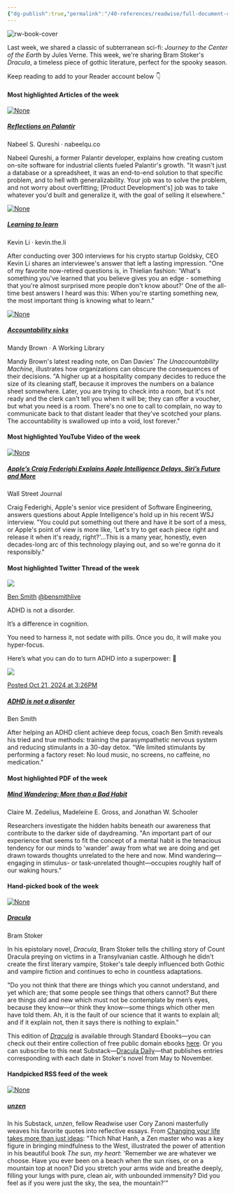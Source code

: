 ```yaml
---
{"dg-publish":true,"permalink":"/40-references/readwise/full-document-contents/wisereads-vol-62-reflections-on-palantir-by-nabeel-s-qureshi-bram-stoker-s-dracula-and-more/","tags":["rw/articles"]}
---
```


![rw-book-cover](https://readwise-assets.s3.amazonaws.com/static/images/wisereads/base/owl.24130856a41e.jpg)

Last week, we shared a classic of subterranean sci-fi: *Journey to the Center of the Earth* by Jules Verne. This week, we're sharing Bram Stoker's *Dracula*, a timeless piece of gothic literature, perfect for the spooky season.

Keep reading to add to your Reader account below 👇

#### Most highlighted Articles of the week

[![None](https://readwise-assets.s3.amazonaws.com/media/wisereads/articles/reflections-on-palantir/cover_image.webp)](https://nabeelqu.co/reflections-on-palantir/)
#####  [Reflections on Palantir](https://nabeelqu.co/reflections-on-palantir/)

Nabeel S. Qureshi · nabeelqu.co

Nabeel Qureshi, a former Palantir developer, explains how creating custom on-site software for industrial clients fueled Palantir's growth. "It wasn't just a database or a spreadsheet, it was an end-to-end solution to that specific problem, and to hell with generalizability. Your job was to solve the problem, and not worry about overfitting; [Product Development's] job was to take whatever you'd built and generalize it, with the goal of selling it elsewhere."

[![None](https://readwise-assets.s3.amazonaws.com/media/wisereads/articles/learning-to-learn/cover_image.png)](https://kevin.the.li/posts/learning-to-learn/)
#####  [Learning to learn](https://kevin.the.li/posts/learning-to-learn/)

Kevin Li · kevin.the.li

After conducting over 300 interviews for his crypto startup Goldsky, CEO Kevin Li shares an interviewee's answer that left a lasting impression. "One of my favorite now-retired questions is, in Thielian fashion: 'What's something you've learned that you believe gives you an edge - something that you're almost surprised more people don't know about?' One of the all-time best answers I heard was this: When you're starting something new, the most important thing is knowing what to learn."

[![None](https://readwise-assets.s3.amazonaws.com/media/wisereads/articles/accountability-sinks/cover_image.jpg)](https://aworkinglibrary.com/writing/accountability-sinks)
#####  [Accountability sinks](https://aworkinglibrary.com/writing/accountability-sinks)

Mandy Brown · A Working Library

Mandy Brown's latest reading note, on Dan Davies' *The Unaccountability Machine,* illustrates how organizations can obscure the consequences of their decisions. "A higher up at a hospitality company decides to reduce the size of its cleaning staff, because it improves the numbers on a balance sheet somewhere. Later, you are trying to check into a room, but it's not ready and the clerk can't tell you when it will be; they can offer a voucher, but what you need is a room. There's no one to call to complain, no way to communicate back to that distant leader that they've scotched your plans. The accountability is swallowed up into a void, lost forever."

#### Most highlighted YouTube Video of the week

[![None](https://readwise-assets.s3.amazonaws.com/media/wisereads/articles/apples-craig-federighi-explain/cover_image.jpg)](https://www.youtube.com/watch?v=fr8ALcEiYAk)
#####  [Apple’s Craig Federighi Explains Apple Intelligence Delays, Siri’s Future and More](https://www.youtube.com/watch?v=fr8ALcEiYAk)

Wall Street Journal

Craig Federighi, Apple's senior vice president of Software Engineering, answers questions about Apple Intelligence's hold up in his recent WSJ interview. "You could put something out there and have it be sort of a mess, or Apple's point of view is more like, 'Let's try to get each piece right and release it when it's ready, right?'...This is a many year, honestly, even decades-long arc of this technology playing out, and so we're gonna do it responsibly."

#### Most highlighted Twitter Thread of the week

![](https://pbs.twimg.com/profile_images/1761509386831241216/dayD6Ol-.jpg)

[Ben Smith](https://twitter.com/bensmithlive)
[@bensmithlive](https://twitter.com/bensmithlive)

ADHD is not a disorder. 

It’s a difference in cognition.

You need to harness it, not sedate with pills. Once you do, it will make you hyper-focus.

Here’s what you can do to turn ADHD into a superpower: 🧵

![](https://pbs.twimg.com/media/GabAbpsWwAAdR-9.jpg)

[Posted Oct 21, 2024 at 3:26PM](https://twitter.com/bensmithlive/status/1848385314823319962)

#####  [ADHD is not a disorder](https://x.com/bensmithlive/status/1848385314823319962/?rw_tt_thread=True)

Ben Smith

After helping an ADHD client achieve deep focus, coach Ben Smith reveals his tried and true methods: training the parasympathetic nervous system and reducing stimulants in a 30-day detox. "We limited stimulants by performing a factory reset: No loud music, no screens, no caffeine, no medication."

#### Most highlighted PDF of the week

#####  [Mind Wandering: More than a Bad Habit](https://readwise-assets.s3.amazonaws.com/media/wisereads/articles/mind-wandering-more-than-a-bad/202._mind_wandering.pdf)

Claire M. Zedelius, Madeleine E. Gross, and Jonathan W. Schooler

Researchers investigate the hidden habits beneath our awareness that contribute to the darker side of daydreaming. "An important part of our experience that seems to fit the concept of a mental habit is the tenacious tendency for our minds to 'wander' away from what we are doing and get drawn towards thoughts unrelated to the here and now. Mind wandering—engaging in stimulus- or task-unrelated thought—occupies roughly half of our waking hours."

#### Hand-picked book of the week

[![None](https://readwise-assets.s3.amazonaws.com/media/wisereads/articles/dracula/cover_image.png)](https://readwise.io/reader/fd/230673878)
#####  [Dracula](https://readwise.io/reader/fd/230673878)

Bram Stoker

In his epistolary novel, *Dracula*, Bram Stoker tells the chilling story of Count Dracula preying on victims in a Transylvanian castle. Although he didn't create the first literary vampire, Stoker's tale deeply influenced both Gothic and vampire fiction and continues to echo in countless adaptations.

"Do you not think that there are things which you cannot understand, and yet which are; that some people see things that others cannot? But there are things old and new which must not be contemplate by men’s eyes, because they know—or think they know—some things which other men have told them. Ah, it is the fault of our science that it wants to explain all; and if it explain not, then it says there is nothing to explain."

This edition of [*Dracula*](https://standardebooks.org/ebooks/bram-stoker/dracula) is available through Standard Ebooks—you can check out their entire collection of free public domain ebooks [here](https://standardebooks.org/ebooks). Or you can subscribe to this neat Substack—[Dracula Daily](https://draculadaily.substack.com/)—that publishes entries corresponding with each date in Stoker's novel from May to November.

#### Handpicked RSS feed of the week

[![None](https://readwise-assets.s3.amazonaws.com/media/wisereads/articles/unzen/cover_image.jpeg)](https://www.unzen.co/feed)
#####  [unzen](https://www.unzen.co/feed)

In his Substack, *unzen*, fellow Readwise user Cory Zanoni masterfully weaves his favorite quotes into reflective essays. From [Changing your life takes more than just ideas](https://wise.readwise.io/save?url=https://www.unzen.co/p/changing-your-life-takes-more-than): "Thich Nhat Hanh, a Zen master who was a key figure in bringing mindfulness to the West, illustrated the power of attention in his beautiful book *The sun, my heart*: 'Remember we are whatever we choose. Have you ever been on a beach when the sun rises, or on a mountain top at noon? Did you stretch your arms wide and breathe deeply, filling your lungs with pure, clean air, with unbounded immensity? Did you feel as if you were just the sky, the sea, the mountain?'"
